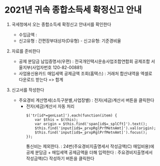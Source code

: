 # 2021년 귀속 종합소득세 확정신고 안내

1. 국세청에서 오는 종합소득세 확정신고 안내서를 확인한다
	- 수입금액 : 
	- 신고유형 : 간편장부대상자(D유형) - 신고유형: 기준경비율

2. 자료를 준비한다
	- 공제 분담금 납입증명서(우편)
	  : 전국개인택시운송사업조합연합회 공제조합 서울지부(사업자번호 120-82-00881)
	- 사업용신용카드 매입세액 공제금액 조회(홈택스)
	  : 거래처 합산내역을 엑셀로 다운로드 받는다
	  => 합계 

3. 신고서를 작성한다
	- 주요경비 계산명세(소득구분별,사업장별)
	  : 전자(세금)계산서 버튼을 클릭한다
	  - 전자(세금)계산서 자동 처리
		```
		$('tr[id*=genLsat]').each(function(item) {
			var $this = $(this);
			var origin = $this.find('span[id$=_splCft]').text();
			$this.find('input[id$=_prxpRglPrfMetnAmt]').val(origin);
			$this.find('input[id$=_prxpRglPrfMetnAmt]').focus();
		});
		```
		통신비는 제외한다.
	  : 24번(주요경비지출명세서 작성금액(C) 매입비용)에 공제 분담금 + 매입세액 공제금액을 더해 입력한다
	  : 주요경비지출명세서 작성금액(C) 작성하기 버튼을 클릭한다